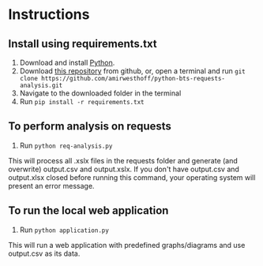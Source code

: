 # Instructions
## Install using requirements.txt
1. Download and install [Python](https://www.python.org/downloads/).
2. Download [this repository](https://github.com/amirwesthoff/python-bts-requests-analysis) from github, or, open a terminal and run `git clone https://github.com/amirwesthoff/python-bts-requests-analysis.git`
3. Navigate to the downloaded folder in the terminal
4. Run `pip install -r requirements.txt`

## To perform analysis on requests
1. Run `python req-analysis.py`

This will process all .xslx files in the requests folder and generate (and overwrite) output.csv and output.xslx. If you don't have output.csv and output.xlsx closed before running this command, your operating system will present an error message.

## To run the local web application
1. Run `python application.py`

This will run a web application with predefined graphs/diagrams and use output.csv as its data.